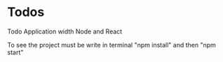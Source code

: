 # Todos

Todo Application width Node and React

To see the project must be write in terminal "npm install" and then "npm start"
